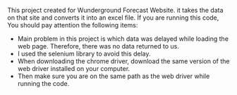 This project created for Wunderground Forecast Website.
it takes the data on that site and converts it into an excel file.
İf you are running this code, You should pay attention the following items:

- Main problem in this project is which data was delayed while loading the web page. Therefore, there was no data returned to us.
- I used the selenium library to avoid this delay.
- When downloading the chrome driver, download the same version of the web driver installed on your computer.
- Then make sure you are on the same path as the web driver while running the code.